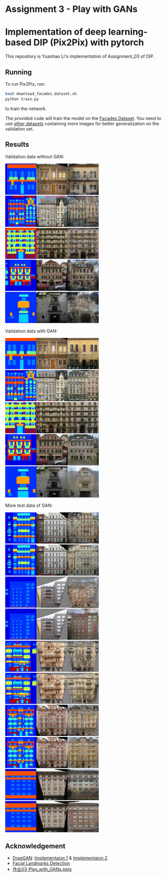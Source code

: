 # Assignment 3 - Play with GANs

# Implementation of deep learning-based DIP (Pix2Pix) with pytorch

This repository is Yuanhao Li's implementation of Assignment_03 of DIP.

## Running

To run Pix2Pix, run:
```bash
bash download_facades_dataset.sh
python train.py
```
to train the network.

The provided code will train the model on the [Facades Dataset](https://cmp.felk.cvut.cz/~tylecr1/facade/). You need to use [other datasets](https://github.com/phillipi/pix2pix#datasets) containing more images for better generalization on the validation set.

## Results

Validation data without GAN:

<img src="result_1 (2).png" alt="result_1" height="100">
<img src="result_2 (2).png" alt="result_2" height="100">
<img src="result_3 (2).png" alt="result_3" height="100">
<img src="result_4 (2).png" alt="result_4" height="100">
<img src="result_5 (2).png" alt="result_5" height="100">

Validation data with GAN:

<img src="result_1.png" alt="result_1" height="100">
<img src="result_2.png" alt="result_2" height="100">
<img src="result_3.png" alt="result_3" height="100">
<img src="result_4.png" alt="result_4" height="100">
<img src="result_5.png" alt="result_5" height="100">

More test data of GAN:

<img src="7 (2).jpg" alt="7" height="100">
<img src="7.jpg" alt="7" height="100">
<img src="14 (2).jpg" alt="14" height="100">
<img src="14.jpg" alt="14" height="100">
<img src="16 (2).jpg" alt="16" height="100">
<img src="16.jpg" alt="16" height="100">
<img src="25 (2).jpg" alt="25" height="100">
<img src="25.jpg" alt="25" height="100">
<img src="28 (2).jpg" alt="28" height="100">
<img src="28.jpg" alt="28" height="100">

## Acknowledgement

- [DragGAN](https://vcai.mpi-inf.mpg.de/projects/DragGAN/): [Implementaion 1](https://github.com/XingangPan/DragGAN) & [Implementaion 2](https://github.com/OpenGVLab/DragGAN)
- [Facial Landmarks Detection](https://github.com/1adrianb/face-alignment)
- [作业03-Play_with_GANs.pptx](https://rec.ustc.edu.cn/share/705bfa50-6e53-11ef-b955-bb76c0fede49)
